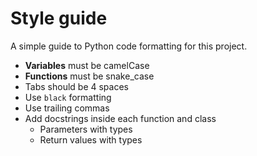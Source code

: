 # Style guide
A simple guide to Python code formatting for this project.

- **Variables** must be camelCase  
- **Functions** must be snake_case  
- Tabs should be 4 spaces  
- Use `black` formatting  
- Use trailing commas  
- Add docstrings inside each function and class
	- Parameters with types
	- Return values with types
